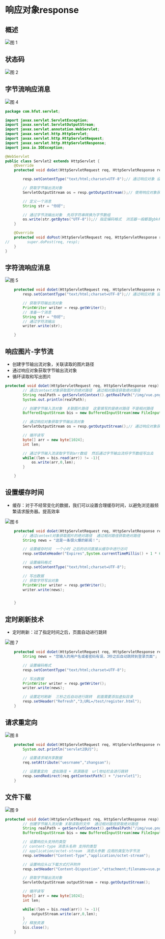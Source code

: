 # 响应对象response

## 概述

![图 1](../images/6ab0553e674adaf552bb4f170d7a428a36a6d61e1c3901b958365a78f93fbf1f.png)  

## 状态码

![图 2](../images/6625920292e427031d790f77f7d95be132798f6a6f49d59970fd0eb928efcb9c.png)  

## 字节流响应消息

![图 4](../images/f45bf2e5121f1b1639dc1bfe848e8d2ed5c4e7e817f8acde074fd8d5b8b940f1.png)  


```java
package com.hfut.servlet;

import javax.servlet.ServletException;
import javax.servlet.ServletOutputStream;
import javax.servlet.annotation.WebServlet;
import javax.servlet.http.HttpServlet;
import javax.servlet.http.HttpServletRequest;
import javax.servlet.http.HttpServletResponse;
import java.io.IOException;

@WebServlet
public class Servlet2 extends HttpServlet {
    @Override
    protected void doGet(HttpServletRequest req, HttpServletResponse resp) throws ServletException, IOException {

        resp.setContentType("text/html;charset=UTF-8");// 通过响应对象 设置编码格式

        // 获取字节输出流对象
        ServletOutputStream os = resp.getOutputStream();// 使用响应对象获取输出流

        // 定义一个消息
        String str = "你好";

        // 通过字节流输出对象  先将字符串转换为字节数组
        os.write(str.getBytes("UTF-8"));// 指定编码格式  浏览器一般都是gbk格式
    }

    @Override
    protected void doPost(HttpServletRequest req, HttpServletResponse resp) throws ServletException, IOException {
//        super.doPost(req, resp);
    }
}


```

## 字符流响应消息

![图 5](../images/3139b4ab9f5257242e65399e88bf44005dd9add8bf4c6968bdbe1e481d3b6e9d.png)  

```java
    protected void doGet(HttpServletRequest req, HttpServletResponse resp) throws ServletException, IOException {
        resp.setContentType("text/html;charset=UTF-8");// 通过响应对象 设置编码格式

        // 获取字符输出流对象
        PrintWriter writer = resp.getWriter();
        // 准备一个消息
        String str = "你好";
        // 通过字符流输出
        writer.write(str);

    }

```

## 响应图片-字节流

* 创建字节输出流对象，关联读取的图片路径
* 通过响应对象获取字节输出流对象
* 循环读取和写出图片

```java
protected void doGet(HttpServletRequest req, HttpServletResponse resp) throws ServletException, IOException {
        // 通过context对象获取图片的绝对路径  通过相对路径获取绝对路径
        String realPath = getServletContext().getRealPath("/img/vue.png");
        System.out.println(realPath);

        // 创建字节输入流对象  关联图片路径  这里填写的是绝对路径 不是相对路径
        BufferedInputStream bis = new BufferedInputStream(new FileInputStream(realPath));

        // 通过响应对象获取字节输出流对象
        ServletOutputStream os = resp.getOutputStream();// 通过响应对象获取字节输出流对象

        // 循环读写
        byte[] arr = new byte[1024];
        int len;

        // 通过字节输入流读取字节到arr数组  然后通过字节输出流将字节数组写出去
        while((len = bis.read(arr)) != -1){
            os.write(arr,0,len);
        }

    }

```

## 设置缓存时间

* 缓存：对于不经常变化的数据，我们可以设置合理缓存时间，以避免浏览器频繁请求服务器。提高效率

![图 6](../images/a1e3dc021cb45636942d8969b86d64bd4666547f1d5704f883bd59737b5a214c.png)  

```java
    protected void doGet(HttpServletRequest req, HttpServletResponse resp) throws ServletException, IOException {
        // 通过context对象获取图片的绝对路径  通过相对路径获取绝对路径
        String news = "这是一条很火爆的新闻！";

        // 设置缓存时间  一个小时 之后的访问直接从缓存中进行访问
        resp.setDateHeader("Expires",System.currentTimeMillis() + 1 * 60 * 60 * 1000);

        // 设置编码格式
        resp.setContentType("text/html;charset=UTF-8");

        // 写出数据
        // 获取字符写出对象
        PrintWriter writer = resp.getWriter();
        writer.write(news);


    }

```

## 定时刷新技术

* 定时刷新：过了指定时间之后，页面自动进行跳转

![图 7](../images/0019ba404be12000c34ae0708c9c65bdb63d81454889b6fcd26f75467edff8f3.png)  

```java
    protected void doGet(HttpServletRequest req, HttpServletResponse resp) throws ServletException, IOException {
        String news = "您输入的用户名或者密码有误，3秒之后自动跳转到登录页面";

        // 设置编码格式
        resp.setContentType("text/html;charset=UTF-8");

        // 写出数据
        PrintWriter writer = resp.getWriter();
        writer.write(news);

        // 设置定时刷新  三秒之后自动进行跳转  前面需要添加虚拟目录
        resp.setHeader("Refresh","3;URL=/test/register.html");
    }

```


## 请求重定向

![图 8](../images/cfb732ded2b8857db6c0c777bee7ad4a85ab5d270c0b4444b11217754d64079d.png)  

```java
    protected void doGet(HttpServletRequest req, HttpServletResponse resp) throws ServletException, IOException {
        System.out.println("servlet2执行");

        // 设置请求域共享数据
        req.setAttribute("uesrname","zhangsan");

        // 设置重定向  虚拟路径 + 资源路径  url地址栏会进行跳转
        resp.sendRedirect(req.getContextPath() + "/servlet1");
    }

```

## 文件下载

![图 9](../images/64b03aad5d4613987f72373fba44d72739a07621fdbb69750cd062eeff66fc58.png)  

```java
protected void doGet(HttpServletRequest req, HttpServletResponse resp) throws ServletException, IOException {
        // 创建字节输入流对象 关联读取的文件  通过相对路径获取绝对路径
        String realPath = getServletContext().getRealPath("/img/vue.png");
        BufferedInputStream bis = new BufferedInputStream(new FileInputStream(realPath));// 获取字节输入流

        // 设置响应头支持的类型
        // content-type 消息头名称 支持的类型
        // application/octet-stream  消息头参数 应用的类型为字节流
        resp.setHeader("Content-Type","application/octet-stream");

        // 设置响应头以下载方式打开附件
        resp.setHeader("Content-Dispostion","attachment;filename=vue.png");

        // 获取字节输出流对象
        ServletOutputStream outputStream = resp.getOutputStream();

        // 循环读写
        byte[] arr = new byte[1024];
        int len;

        while((len = bis.read(arr)) != -1){
            outputStream.write(arr,0,len);
        }
        // 释放资源
        bis.close();
    }

```




